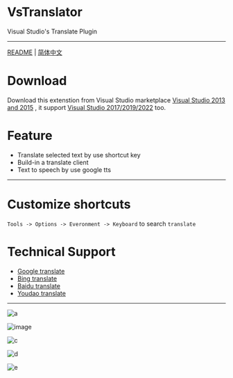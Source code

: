# VsTranslator
Visual Studio's Translate Plugin

----------------------------------------

[README](README.md) | [简体中文](https://www.zhanghuanglong.com/detail/visual-studio-translation-extension)

# Download 

Download this extenstion from Visual Studio marketplace  [Visual Studio 2013 and 2015](https://marketplace.visualstudio.com/items?itemName=vs-publisher-1462295.VsTranslator) , it support [Visual Studio 2017/2019/2022](https://marketplace.visualstudio.com/items?itemName=vs-publisher-1462295.Visual-Studio-Translator) too.


# Feature

* Translate selected text by use shortcut key
* Build-in a translate client
* Text to speech by use google tts

----------------------------------------

# Customize shortcuts
`Tools -> Options -> Everonment -> Keyboard` to search `translate`

# Technical Support
* [Google translate](https://translate.google.com/)
* [Bing translate](https://www.bing.com/translator/?mkt=zh-CN)
* [Baidu translate](http://api.fanyi.baidu.com/api/trans/product/index)
* [Youdao translate](http://fanyi.youdao.com/)


----------------------------------------


![a](http://img.zhanghuanglong.com//image/2017/12/22/20171222105144518987.png)

![image](https://user-images.githubusercontent.com/16319833/133976320-26e66340-b4da-4991-8352-4398cdf2a7b5.png)

![c](http://img.zhanghuanglong.com//image/2017/12/22/20171222105434033308.png)

![d](http://img.zhanghuanglong.com//image/2017/12/22/20171222105536651924.png)

![e](http://img.zhanghuanglong.com//image/2017/12/22/20171222105630242849.png)
